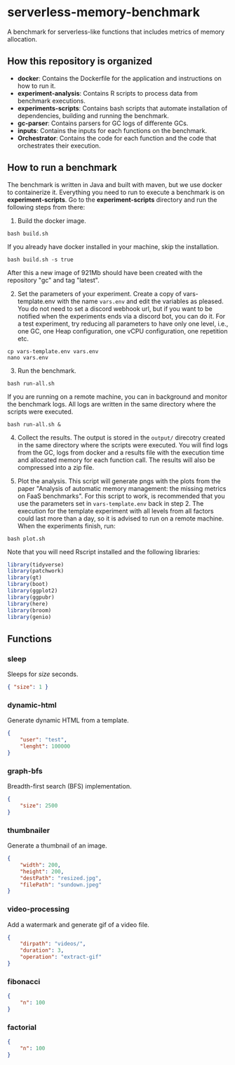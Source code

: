 # serverless-memory-benchmark

A benchmark for serverless-like functions that includes metrics of memory allocation.

## How this repository is organized

- **docker**: Contains the Dockerfile for the application and instructions on how to run it.
- **experiment-analysis**: Contains R scripts to process data from benchmark executions.
- **experiments-scripts**: Contains bash scripts that automate installation of dependencies, building and running the benchmark.
- **gc-parser**: Contains parsers for GC logs of differente GCs.
- **inputs**: Contains the inputs for each functions on the benchmark.
- **Orchestrator**: Contains the code for each function and the code that orchestrates their execution.


## How to run a benchmark

The benchmark is written in Java and built with maven, but we use docker to containerize it. Everything you need to run to execute a benchmark is on **experiment-scripts**. Go to the **experiment-scripts** directory and run the following steps from there:

1. Build the docker image.
```shell 
bash build.sh
```

If you already have docker installed in your machine, skip the installation.
```shell 
bash build.sh -s true
```

After this a new image of 921Mb should have been created with the repository "gc" and tag "latest".

2. Set the parameters of your experiment. Create a copy of vars-template.env with the name `vars.env` and edit the variables as pleased. You do not need to set a discord webhook url, but if you want to be notified when the experiments ends via a discord bot, you can do it. For a test experiment, try reducing all parameters to have only one level, i.e., one GC, one Heap configuration, one vCPU configuration, one repetition etc.
```shell
cp vars-template.env vars.env
nano vars.env
```

3. Run the benchmark. 
```shell
bash run-all.sh
```

If you are running on a remote machine, you can in background and monitor the benchmark logs. All logs are written in the same directory where the scripts were executed.
```shell
bash run-all.sh &
```

4. Collect the results. The output is stored in the `output/` direcotry created in the same directory where the scripts were executed. You will find logs from the GC, logs from docker and a results file with the execution time and allocated memory for each function call. The results will also be compressed into a zip file.


5. Plot the analysis. This script will generate pngs with the plots from the paper "Analysis of automatic memory management: the missing metrics on FaaS benchmarks". For this script to work, is recommended that you use the parameters set in `vars-template.env` back in step 2. The execution for the template experiment with all levels from all factors could last more than a day, so it is advised to run on a remote machine. When the experiments finish, run:
```shell
bash plot.sh
```

Note that you will need Rscript installed and the following libraries:
```r
library(tidyverse)
library(patchwork)
library(gt)
library(boot)
library(ggplot2)
library(ggpubr)
library(here)
library(broom)
library(genio)
```



## Functions

### sleep

Sleeps for _size_ seconds. 
```json
{ "size": 1 }
```

### dynamic-html

Generate dynamic HTML from a template.
```json
{
    "user": "test",
    "lenght": 100000
}
```

### graph-bfs

Breadth-first search (BFS) implementation.
```json
{
    "size": 2500
}
```

### thumbnailer

Generate a thumbnail of an image.
```json
{
    "width": 200,
    "height": 200,
    "destPath": "resized.jpg",
    "filePath": "sundown.jpeg"
}
```

### video-processing

Add a watermark and generate gif of a video file.
```json
{
    "dirpath": "videos/",
    "duration": 3,
    "operation": "extract-gif"
}
```

### fibonacci
```json
{
    "n": 100
}
```


### factorial
```json
{
    "n": 100
}
```
